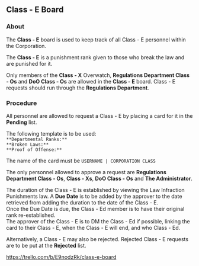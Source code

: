 ## Class - E Board  
### About  
The **Class - E** board is used to keep track of all Class - E personnel within the Corporation.  

The **Class - E** is a punishment rank given to those who break the law and are punished for it.  

Only members of the **Class - X** Overwatch, **Regulations Department Class - Os** and **DoO Class - Os** are allowed in the **Class - E** board. Class - E requests should run through the **Regulations Department**.  

### Procedure  
All personnel are allowed to request a Class - E by placing a card for it in the **Pending** list.  

The following template is to be used:  
`**Departmental Ranks:** `  
`**Broken Laws:** `  
`**Proof of Offense:** `  

The name of the card must be ``USERNAME | CORPORATION CLASS``  

The only personnel allowed to approve a request are **Regulations Department Class - Os**, **Class - Xs**, **DoO Class - Os** and **The Administrator**.  

The duration of the Class - E is established by viewing the Law Infraction Punishments law. A **Due Date** is to be added by the approver to the date retrieved from adding the duration to the date of the Class - E.  
Once the Due Date is due, the Class - Ed member is to have their original rank re-established.  
The approver of the Class - E is to DM the Class - Ed if possible, linking the card to their Class - E, when the Class - E will end, and who Class - Ed.  

Alternatively, a Class - E may also be rejected. Rejected Class - E requests are to be put at the **Rejected** list.  

https://trello.com/b/E9nodzRk/class-e-board
